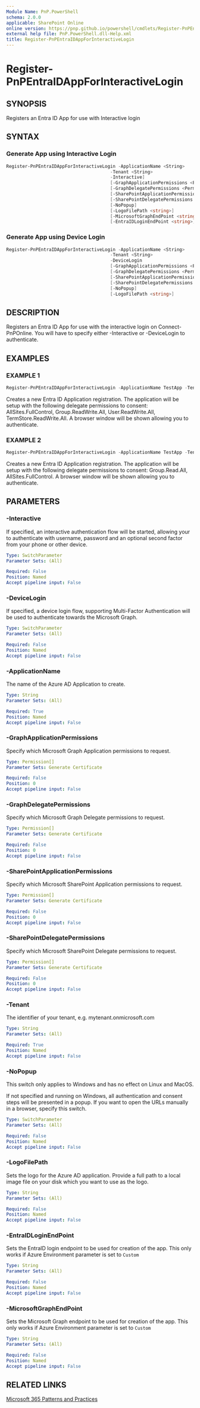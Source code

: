 ```yaml
---
Module Name: PnP.PowerShell
schema: 2.0.0
applicable: SharePoint Online
online version: https://pnp.github.io/powershell/cmdlets/Register-PnPEntraIDAppForInteractiveLogin.html
external help file: PnP.PowerShell.dll-Help.xml
title: Register-PnPEntraIDAppForInteractiveLogin
---
```

 
# Register-PnPEntraIDAppForInteractiveLogin

## SYNOPSIS
Registers an Entra ID App for use with Interactive login

## SYNTAX 

### Generate App using Interactive Login
```powershell
Register-PnPEntraIDAppForInteractiveLogin -ApplicationName <String>
                                       -Tenant <String>
                                       -Interactive]
                                       [-GraphApplicationPermissions <Permission[]>]
                                       [-GraphDelegatePermissions <Permission[]>]
                                       [-SharePointApplicationPermissions <Permission[]>]
                                       [-SharePointDelegatePermissions <Permission[]>]
                                       [-NoPopup]
                                       [-LogoFilePath <string>]
                                       [-MicrosoftGraphEndPoint <string>]
                                       [-EntraIDLoginEndPoint <string>]
```

### Generate App using Device Login
```powershell
Register-PnPEntraIDAppForInteractiveLogin -ApplicationName <String>
                                       -Tenant <String>
                                       -DeviceLogin
                                       [-GraphApplicationPermissions <Permission[]>]
                                       [-GraphDelegatePermissions <Permission[]>]
                                       [-SharePointApplicationPermissions <Permission[]>]
                                       [-SharePointDelegatePermissions <Permission[]>]
                                       [-NoPopup]
                                       [-LogoFilePath <string>]
```

## DESCRIPTION
Registers an Entra ID App for use with the interactive login on Connect-PnPOnline. You will have to specify either -Interactive or -DeviceLogin to authenticate.

## EXAMPLES

### EXAMPLE 1
```powershell
Register-PnPEntraIDAppForInteractiveLogin -ApplicationName TestApp -Tenant yourtenant.onmicrosoft.com -Interactive
```

Creates a new Entra ID Application registration. The application will be setup with the following delegate permissions to consent: AllSites.FullControl, Group.ReadWrite.All, User.ReadWrite.All, TermStore.ReadWrite.All. A browser window will be shown allowing you to authenticate.

### EXAMPLE 2
```powershell
Register-PnPEntraIDAppForInteractiveLogin -ApplicationName TestApp -Tenant yourtenant.onmicrosoft.com -GraphDelegatePermissions "Group.Read.All" -SharePointDelegatePermissions "AllSites.FullControl" -Interactive
```

Creates a new Entra ID Application registration. The application will be setup with the following delegate permissions to consent: Group.Read.All, AllSites.FullControl. A browser window will be shown allowing you to authenticate.

## PARAMETERS

### -Interactive
If specified, an interactive authentication flow will be started, allowing your to authenticate with username, password and an optional second factor from your phone or other device.

```yaml
Type: SwitchParameter
Parameter Sets: (All)

Required: False
Position: Named
Accept pipeline input: False
```

### -DeviceLogin
If specified, a device login flow, supporting Multi-Factor Authentication will be used to authenticate towards the Microsoft Graph.

```yaml
Type: SwitchParameter
Parameter Sets: (All)

Required: False
Position: Named
Accept pipeline input: False
```

### -ApplicationName
The name of the Azure AD Application to create.

```yaml
Type: String
Parameter Sets: (All)

Required: True
Position: Named
Accept pipeline input: False
```

### -GraphApplicationPermissions
Specify which Microsoft Graph Application permissions to request.

```yaml
Type: Permission[]
Parameter Sets: Generate Certificate

Required: False
Position: 0
Accept pipeline input: False
```

### -GraphDelegatePermissions
Specify which Microsoft Graph Delegate permissions to request.

```yaml
Type: Permission[]
Parameter Sets: Generate Certificate

Required: False
Position: 0
Accept pipeline input: False
```

### -SharePointApplicationPermissions
Specify which Microsoft SharePoint Application permissions to request.

```yaml
Type: Permission[]
Parameter Sets: Generate Certificate

Required: False
Position: 0
Accept pipeline input: False
```

### -SharePointDelegatePermissions
Specify which Microsoft SharePoint Delegate permissions to request.

```yaml
Type: Permission[]
Parameter Sets: Generate Certificate

Required: False
Position: 0
Accept pipeline input: False
```

### -Tenant
The identifier of your tenant, e.g. mytenant.onmicrosoft.com

```yaml
Type: String
Parameter Sets: (All)

Required: True
Position: Named
Accept pipeline input: False
```

### -NoPopup
This switch only applies to Windows and has no effect on Linux and MacOS.

If not specified and running on Windows, all authentication and consent steps will be presented in a popup. If you want to open the URLs manually in a browser, specify this switch.

```yaml
Type: SwitchParameter
Parameter Sets: (All)

Required: False
Position: Named
Accept pipeline input: False
```

### -LogoFilePath

Sets the logo for the Azure AD application. Provide a full path to a local image file on your disk which you want to use as the logo.

```yaml
Type: String
Parameter Sets: (All)

Required: False
Position: Named
Accept pipeline input: False
```

### -EntraIDLoginEndPoint

Sets the EntraID login endpoint to be used for creation of the app. This only works if Azure Environment parameter is set to `Custom`

```yaml
Type: String
Parameter Sets: (All)

Required: False
Position: Named
Accept pipeline input: False
```

### -MicrosoftGraphEndPoint

Sets the Microsoft Graph endpoint to be used for creation of the app. This only works if Azure Environment parameter is set to `Custom`

```yaml
Type: String
Parameter Sets: (All)

Required: False
Position: Named
Accept pipeline input: False
```

## RELATED LINKS

[Microsoft 365 Patterns and Practices](https://aka.ms/m365pnp)

